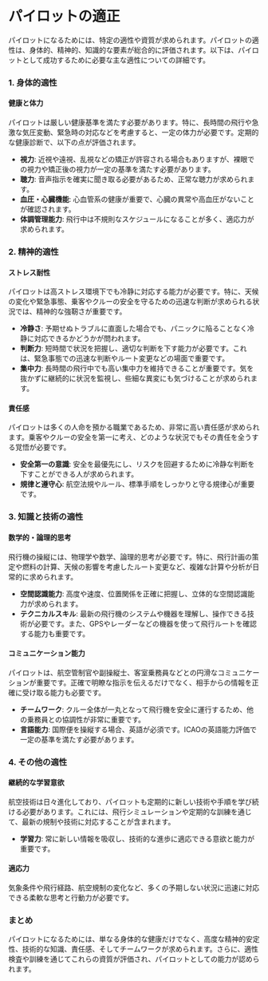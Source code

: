 # パイロットの適正
パイロットになるためには、特定の適性や資質が求められます。パイロットの適性は、身体的、精神的、知識的な要素が総合的に評価されます。以下は、パイロットとして成功するために必要な主な適性についての詳細です。

### 1. **身体的適性**

#### 健康と体力
パイロットは厳しい健康基準を満たす必要があります。特に、長時間の飛行や急激な気圧変動、緊急時の対応などを考慮すると、一定の体力が必要です。定期的な健康診断で、以下の点が評価されます。
- **視力**: 近視や遠視、乱視などの矯正が許容される場合もありますが、裸眼での視力や矯正後の視力が一定の基準を満たす必要があります。
- **聴力**: 音声指示を確実に聞き取る必要があるため、正常な聴力が求められます。
- **血圧・心臓機能**: 心血管系の健康が重要で、心臓の異常や高血圧がないことが確認されます。
- **体調管理能力**: 飛行中は不規則なスケジュールになることが多く、適応力が求められます。

### 2. **精神的適性**

#### ストレス耐性
パイロットは高ストレス環境下でも冷静に対応する能力が必要です。特に、天候の変化や緊急事態、乗客やクルーの安全を守るための迅速な判断が求められる状況では、精神的な強靭さが重要です。

- **冷静さ**: 予期せぬトラブルに直面した場合でも、パニックに陥ることなく冷静に対応できるかどうかが問われます。
- **判断力**: 短時間で状況を把握し、適切な判断を下す能力が必要です。これは、緊急事態での迅速な判断やルート変更などの場面で重要です。
- **集中力**: 長時間の飛行中でも高い集中力を維持できることが重要です。気を抜かずに継続的に状況を監視し、些細な異変にも気づけることが求められます。

#### 責任感
パイロットは多くの人命を預かる職業であるため、非常に高い責任感が求められます。乗客やクルーの安全を第一に考え、どのような状況でもその責任を全うする覚悟が必要です。

- **安全第一の意識**: 安全を最優先にし、リスクを回避するために冷静な判断を下すことができる人が求められます。
- **規律と遵守心**: 航空法規やルール、標準手順をしっかりと守る規律心が重要です。

### 3. **知識と技術の適性**

#### 数学的・論理的思考
飛行機の操縦には、物理学や数学、論理的思考が必要です。特に、飛行計画の策定や燃料の計算、天候の影響を考慮したルート変更など、複雑な計算や分析が日常的に求められます。

- **空間認識能力**: 高度や速度、位置関係を正確に把握し、立体的な空間認識能力が求められます。
- **テクニカルスキル**: 最新の飛行機のシステムや機器を理解し、操作できる技術が必要です。また、GPSやレーダーなどの機器を使って飛行ルートを確認する能力も重要です。

#### コミュニケーション能力
パイロットは、航空管制官や副操縦士、客室乗務員などとの円滑なコミュニケーションが重要です。正確で明瞭な指示を伝えるだけでなく、相手からの情報を正確に受け取る能力も必要です。

- **チームワーク**: クルー全体が一丸となって飛行機を安全に運行するため、他の乗務員との協調性が非常に重要です。
- **言語能力**: 国際便を操縦する場合、英語が必須です。ICAOの英語能力評価で一定の基準を満たす必要があります。

### 4. **その他の適性**

#### 継続的な学習意欲
航空技術は日々進化しており、パイロットも定期的に新しい技術や手順を学び続ける必要があります。これには、飛行シミュレーションや定期的な訓練を通じて、最新の規制や技術に対応することが含まれます。

- **学習力**: 常に新しい情報を吸収し、技術的な進歩に適応できる意欲と能力が重要です。

#### 適応力
気象条件や飛行経路、航空規制の変化など、多くの予期しない状況に迅速に対応できる柔軟な思考と行動力が必要です。

### まとめ
パイロットになるためには、単なる身体的な健康だけでなく、高度な精神的安定性、技術的な知識、責任感、そしてチームワークが求められます。さらに、適性検査や訓練を通じてこれらの資質が評価され、パイロットとしての能力が認められます。